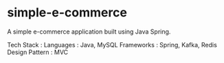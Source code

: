 # simple-e-commerce
A simple e-commerce application built using Java Spring.

Tech Stack : 
  Languages : Java, MySQL
  Frameworks : Spring, Kafka, Redis
  Design Pattern : MVC
  
